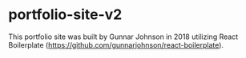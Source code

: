 # portfolio-site-v2

This portfolio site was built by Gunnar Johnson in 2018 utilizing React Boilerplate (https://github.com/gunnarjohnson/react-boilerplate).